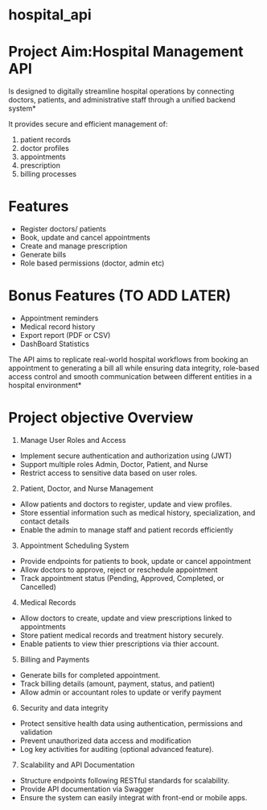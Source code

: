 # hospital_api

# Project Aim:Hospital Management API
Is designed to digitally streamline hospital operations by connecting
doctors, patients, and administrative staff through a unified backend system*

It provides secure and efficient management of:
1. patient records
2. doctor profiles
3. appointments
4. prescription
5. billing processes


# Features 
- Register doctors/ patients
- Book, update and cancel appointments
- Create and manage prescription
- Generate bills
- Role based permissions (doctor, admin etc)

# Bonus Features (TO ADD LATER)
- Appointment reminders
- Medical record history
- Export report (PDF or CSV)
- DashBoard Statistics

The API aims to replicate real-world hospital workflows from booking an appointment to generating a bill all while ensuring data integrity, role-based access control and smooth communication between different entities in a hospital environment*

# Project objective Overview

1. Manage User Roles and Access
* Implement secure authentication and authorization using (JWT)
* Support multiple roles Admin, Doctor, Patient, and Nurse
* Restrict access to sensitive data based on user roles.

2. Patient, Doctor, and Nurse Management 
* Allow patients and doctors to register, update and view profiles.
* Store essential information such as medical history, specialization, and contact details
* Enable the admin to manage staff and patient records efficiently

3. Appointment Scheduling System
* Provide endpoints for patients to book, update or cancel appointment
* Allow doctors to approve, reject or reschedule appointment
* Track appointment status (Pending, Approved, Completed, or Cancelled)

4. Medical Records
* Allow doctors to create, update and view prescriptions linked to appointments
* Store patient medical records and treatment history securely.
* Enable patients to view thier prescriptions via thier account.

5. Billing and Payments
* Generate bills for completed appointment.
* Track billing details (amount, payment, status, and patient)
* Allow admin or accountant roles to update or verify payment

6. Security and data integrity
* Protect sensitive health data using authentication, permissions and validation
* Prevent unauthorized data access and modification
* Log key activities for auditing (optional advanced feature).

7. Scalability and API Documentation
* Structure endpoints following RESTful standards for scalability.
* Provide API documentation via Swagger
* Ensure the system can easily integrat with front-end or mobile apps.